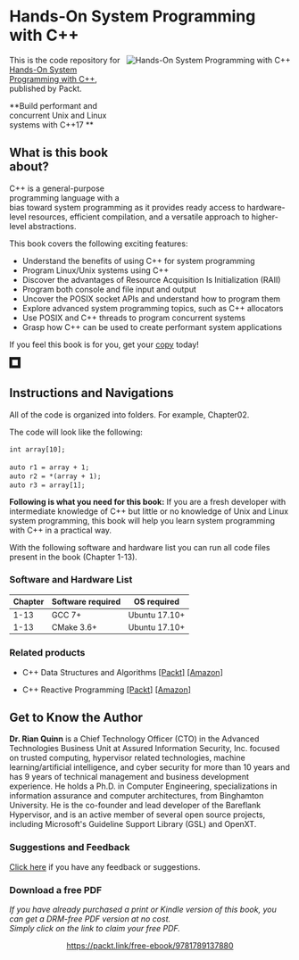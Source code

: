 # Hands-On System Programming with C++

<a href="https://www.packtpub.com/application-development/hands-system-programming-c?utm_source=github&utm_medium=repository&utm_campaign=9781789137880 "><img src="https://dz13w8afd47il.cloudfront.net/sites/default/files/imagecache/ppv4_main_book_cover/9781789137880_cover.png" alt="Hands-On System Programming with C++" height="256px" align="right"></a>

This is the code repository for [Hands-On System Programming with C++](https://www.packtpub.com/application-development/hands-system-programming-c?utm_source=github&utm_medium=repository&utm_campaign=9781789137880 ), published by Packt.

**Build performant and concurrent Unix and Linux systems with C++17	**

## What is this book about?
C++ is a general-purpose programming language with a bias toward system programming as it provides ready access to hardware-level resources, efficient compilation, and a versatile approach to higher-level abstractions.

This book covers the following exciting features:
* Understand the benefits of using C++ for system programming 
* Program Linux/Unix systems using C++ 
* Discover the advantages of Resource Acquisition Is Initialization (RAII) 
* Program both console and file input and output 
* Uncover the POSIX socket APIs and understand how to program them 
* Explore advanced system programming topics, such as C++ allocators 
* Use POSIX and C++ threads to program concurrent systems 
* Grasp how C++ can be used to create performant system applications 

If you feel this book is for you, get your [copy](https://www.amazon.com/dp/1789137888) today!

<a href="https://www.packtpub.com/?utm_source=github&utm_medium=banner&utm_campaign=GitHubBanner"><img src="https://raw.githubusercontent.com/PacktPublishing/GitHub/master/GitHub.png" 
alt="https://www.packtpub.com/" border="5" /></a>

## Instructions and Navigations
All of the code is organized into folders. For example, Chapter02.

The code will look like the following:
```
int array[10];

auto r1 = array + 1;
auto r2 = *(array + 1);
auto r3 = array[1];
```

**Following is what you need for this book:**
If you are a fresh developer with intermediate knowledge of C++ but little or no knowledge of Unix and Linux system programming, this book will help you learn system programming with C++ in a practical way.

With the following software and hardware list you can run all code files present in the book (Chapter 1-13).
### Software and Hardware List
| Chapter  | Software required                    | OS required                         |
| -------- | ------------------------------------ | ----------------------------------- |
| 1-13     | GCC 7+                               | Ubuntu 17.10+                       |
| 1-13     | CMake 3.6+                           | Ubuntu 17.10+                       |

### Related products
* C++ Data Structures and Algorithms [[Packt]](https://www.packtpub.com/application-development/c-data-structures-and-algorithms?utm_source=github&utm_medium=repository&utm_campaign=9781788835213 ) [[Amazon]](https://www.amazon.com/dp/1788835212)

* C++ Reactive Programming [[Packt]](https://www.packtpub.com/application-development/c-reactive-programming?utm_source=github&utm_medium=repository&utm_campaign=9781788629775 ) [[Amazon]](https://www.amazon.com/dp/1788629779)

## Get to Know the Author
**Dr. Rian Quinn**
is a Chief Technology Officer (CTO) in the Advanced Technologies Business Unit at Assured Information Security, Inc. focused on trusted computing, hypervisor related technologies, machine learning/artificial intelligence, and cyber security for more than 10 years and has 9 years of technical management and business development experience. He holds a Ph.D. in Computer Engineering, specializations in information assurance and computer architectures, from Binghamton University. He is the co-founder and lead developer of the Bareflank Hypervisor, and is an active member of several open source projects, including Microsoft's Guideline Support Library (GSL) and OpenXT.

### Suggestions and Feedback
[Click here](https://docs.google.com/forms/d/e/1FAIpQLSdy7dATC6QmEL81FIUuymZ0Wy9vH1jHkvpY57OiMeKGqib_Ow/viewform) if you have any feedback or suggestions.


### Download a free PDF

 <i>If you have already purchased a print or Kindle version of this book, you can get a DRM-free PDF version at no cost.<br>Simply click on the link to claim your free PDF.</i>
<p align="center"> <a href="https://packt.link/free-ebook/9781789137880">https://packt.link/free-ebook/9781789137880 </a> </p>